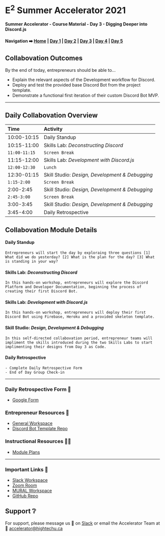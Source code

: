 # E<sup>2</sup> Summer Accelerator 2021

**Summer Accelerator - Course Material - Day 3 - Digging Deeper into Discord.js**

#### Navigation :arrow_right: [Home](https://hightechu.github.io/e2-accelerator) | [Day 1](https://hightechu.github.io/e2-accelerator/modules/day1/) | [Day 2](https://hightechu.github.io/e2-accelerator/modules/day2/) | [Day 3](https://hightechu.github.io/e2-accelerator/modules/day3/) | [Day 4](https://hightechu.github.io/e2-accelerator/modules/day4/) | [Day 5](https://hightechu.github.io/e2-accelerator/modules/day5/) 

## Collabovation Outcomes
By the end of today, entrepreneurs should be able to...
* Explain the relevant aspects of the Development workflow for Discord.
* Deploy and test the provided base Discord Bot from the project template.
* Demonstrate a functional first iteration of their custom Discord Bot MVP.

---

## Daily Collabovation Overview

|Time|Activity|
|:---|:---|
|10:00-10:15|Daily Standup| 
|10:15-11:00| Skills Lab: _Deconstructing Discord_ |
|`11:00-11:15`|`Screen Break`|
|11:15-12:00|Skills Lab: _Development with Discord.js_ | 
|`12:00-12:30`|`Lunch`|
|12:30-01:15|Skill Studio: _Design, Development & Debugging_ | 
|`1:15-2:00`|`Screen Break`|
|2:00-2:45|Skill Studio: _Design, Development & Debugging_| 
|`2:45-3:00`|`Screen Break`|
|3:00-3:45|Skill Studio: _Design, Development & Debugging_| 
|3:45-4:00|Daily Retrospective| 


## Collabovation Module Details

#### Daily Standup
```
Entrepreneurs will start the day by exploraing three questions [1] What did we do yesterday? [2] What is the plan for the day? [3] What is standing in your way?
```

#### Skills Lab: _Deconstructing Discord_ 
```
In this hands-on workshop, entrepreneurs will explore the Discord Platform and Developer Documentation, beginning the process of creating their first Discord Bot.
```
#### Skills Lab: _Development with Discord.js_
```
In this hands-on workshop, entrepreneurs will deploy their first Discord Bot using Firebase, Heroku and a provided skeleton template.
```

#### Skill Studio: _Design, Development & Debugging_
```
In this self-directed collabovation period, entrepreneur teams will impliment the skills introduced during the two Skills Labs to start implimenting their designs from Day 3 as Code.
```

#### Daily Retrospective
```
- Complete Daily Retrospective Form
- End of Day Group Check-in
```

---

### Daily Retrospective Form :loudspeaker:

* [Google Form](https://forms.gle/7UspJfLA2Dg4eNG39)

### Entrepreneur Resources :blue_book:

* [General Workspace](https://app.mural.co/t/hightechu8022/m/hightechu8022/1628205814084/dfafa5e63bd629d074733653a25260251a82d023?sender=andrew5384)
* [Discord Bot Template Repo](https://github.com/hightechu/hightechu-academy-discord-bot)

### Instructional Resources :woman_teacher:

* [Module Plans](https://drive.google.com/drive/folders/1Ejc7VF-DOd-mC5iLvOrvZs7FPihkrloJ?usp=sharing)

---

### Important Links :link: 

* [Slack Workspace](https://hightechuacademy.slack.com/)
* [Zoom Room](https://uvic.zoom.us/j/82224785116?pwd=anVwNGdZQUtZd0dBN0hBVUxpWWZwZz09)
* [MURAL Workspace](https://app.mural.co/t/hightechu8022/m/hightechu8022/1628205814084/dfafa5e63bd629d074733653a25260251a82d023?sender=andrew5384)
* [GitHub Repo](https://github.com/hightechu/e2-accelerator) 


## Support :grey_question:

For support, please message us 💬 on [Slack](https://e2-accelerator.slack.com) or email the Accelerator Team at :email: <accelerator@hightechu.ca>
